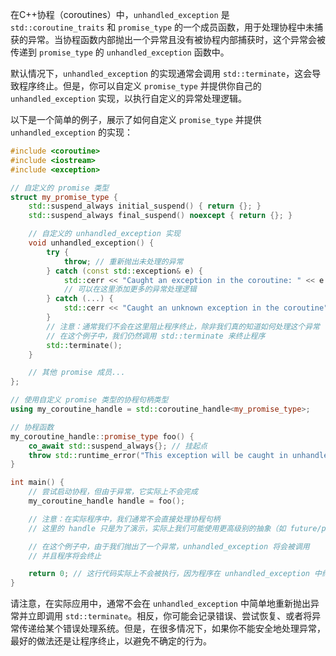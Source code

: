 在C++协程（coroutines）中，`unhandled_exception` 是 `std::coroutine_traits` 和 `promise_type` 的一个成员函数，用于处理协程中未捕获的异常。当协程函数内部抛出一个异常且没有被协程内部捕获时，这个异常会被传递到 `promise_type` 的 `unhandled_exception` 函数中。

默认情况下，`unhandled_exception` 的实现通常会调用 `std::terminate`，这会导致程序终止。但是，你可以自定义 `promise_type` 并提供你自己的 `unhandled_exception` 实现，以执行自定义的异常处理逻辑。

以下是一个简单的例子，展示了如何自定义 `promise_type` 并提供 `unhandled_exception` 的实现：

```cpp
#include <coroutine>
#include <iostream>
#include <exception>

// 自定义的 promise 类型
struct my_promise_type {
    std::suspend_always initial_suspend() { return {}; }
    std::suspend_always final_suspend() noexcept { return {}; }

    // 自定义的 unhandled_exception 实现
    void unhandled_exception() {
        try {
            throw; // 重新抛出未处理的异常
        } catch (const std::exception& e) {
            std::cerr << "Caught an exception in the coroutine: " << e.what() << std::endl;
            // 可以在这里添加更多的异常处理逻辑
        } catch (...) {
            std::cerr << "Caught an unknown exception in the coroutine" << std::endl;
        }
        // 注意：通常我们不会在这里阻止程序终止，除非我们真的知道如何处理这个异常
        // 在这个例子中，我们仍然调用 std::terminate 来终止程序
        std::terminate();
    }

    // 其他 promise 成员...
};

// 使用自定义 promise 类型的协程句柄类型
using my_coroutine_handle = std::coroutine_handle<my_promise_type>;

// 协程函数
my_coroutine_handle::promise_type foo() {
    co_await std::suspend_always{}; // 挂起点
    throw std::runtime_error("This exception will be caught in unhandled_exception");
}

int main() {
    // 尝试启动协程，但由于异常，它实际上不会完成
    my_coroutine_handle handle = foo();

    // 注意：在实际程序中，我们通常不会直接处理协程句柄
    // 这里的 handle 只是为了演示，实际上我们可能使用更高级别的抽象（如 future/promise）

    // 在这个例子中，由于我们抛出了一个异常，unhandled_exception 将会被调用
    // 并且程序将会终止

    return 0; // 这行代码实际上不会被执行，因为程序在 unhandled_exception 中终止了
}
```

请注意，在实际应用中，通常不会在 `unhandled_exception` 中简单地重新抛出异常并立即调用 `std::terminate`。相反，你可能会记录错误、尝试恢复、或者将异常传递给某个错误处理系统。但是，在很多情况下，如果你不能安全地处理异常，最好的做法还是让程序终止，以避免不确定的行为。